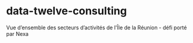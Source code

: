 # data-twelve-consulting
Vue d’ensemble des secteurs d’activités de l'Île de la Réunion - défi porté par Nexa
